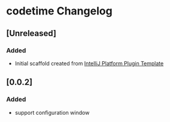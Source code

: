 <!-- Keep a Changelog guide -> https://keepachangelog.com -->

# codetime Changelog

## [Unreleased]
### Added
- Initial scaffold created from [IntelliJ Platform Plugin Template](https://github.com/JetBrains/intellij-platform-plugin-template)

## [0.0.2]
### Added
- support configuration window
